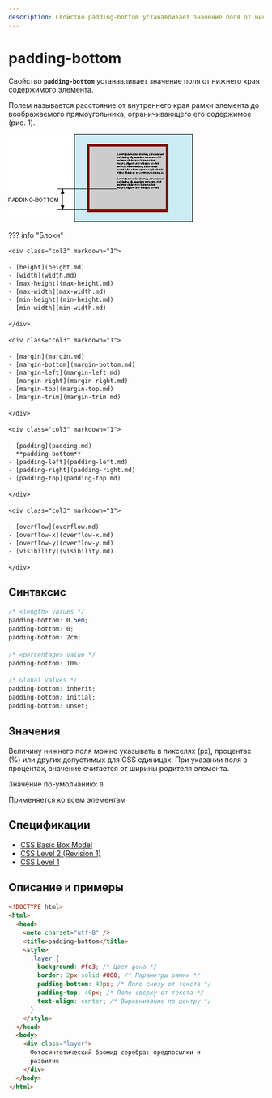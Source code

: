 ```yaml
---
description: Свойство padding-bottom устанавливает значение поля от нижнего края содержимого элемента
---
```


# padding-bottom

Свойство **`padding-bottom`** устанавливает значение поля от нижнего края содержимого элемента.

Полем называется расстояние от внутреннего края рамки элемента до воображаемого прямоугольника, ограничивающего его содержимое (рис. 1).

![Рис. 1. Поле снизу от текста](css_padding-bottom_1.png)

??? info "Блоки"

    <div class="col3" markdown="1">

    - [height](height.md)
    - [width](width.md)
    - [max-height](max-height.md)
    - [max-width](max-width.md)
    - [min-height](min-height.md)
    - [min-width](min-width.md)

    </div>

    <div class="col3" markdown="1">

    - [margin](margin.md)
    - [margin-bottom](margin-bottom.md)
    - [margin-left](margin-left.md)
    - [margin-right](margin-right.md)
    - [margin-top](margin-top.md)
    - [margin-trim](margin-trim.md)

    </div>

    <div class="col3" markdown="1">

    - [padding](padding.md)
    - **padding-bottom**
    - [padding-left](padding-left.md)
    - [padding-right](padding-right.md)
    - [padding-top](padding-top.md)

    </div>

    <div class="col3" markdown="1">

    - [overflow](overflow.md)
    - [overflow-x](overflow-x.md)
    - [overflow-y](overflow-y.md)
    - [visibility](visibility.md)

    </div>

## Синтаксис

```css
/* <length> values */
padding-bottom: 0.5em;
padding-bottom: 0;
padding-bottom: 2cm;

/* <percentage> value */
padding-bottom: 10%;

/* Global values */
padding-bottom: inherit;
padding-bottom: initial;
padding-bottom: unset;
```

## Значения

Величину нижнего поля можно указывать в пикселях (px), процентах (%) или других допустимых для CSS единицах. При указании поля в процентах, значение считается от ширины родителя элемента.

Значение по-умолчанию: `0`

Применяется ко всем элементам

## Спецификации

- [CSS Basic Box Model](http://dev.w3.org/csswg/css3-box/#the-padding)
- [CSS Level 2 (Revision 1)](http://www.w3.org/TR/CSS2/box.html#padding-properties)
- [CSS Level 1](http://www.w3.org/TR/CSS1/#padding-bottom)

## Описание и примеры

```html
<!DOCTYPE html>
<html>
  <head>
    <meta charset="utf-8" />
    <title>padding-bottom</title>
    <style>
      .layer {
        background: #fc3; /* Цвет фона */
        border: 2px solid #000; /* Параметры рамки */
        padding-bottom: 40px; /* Поле снизу от текста */
        padding-top: 40px; /* Поле сверху от текста */
        text-align: center; /* Выравнивание по центру */
      }
    </style>
  </head>
  <body>
    <div class="layer">
      Фотосинтетический бромид серебра: предпосылки и
      развитие
    </div>
  </body>
</html>
```
